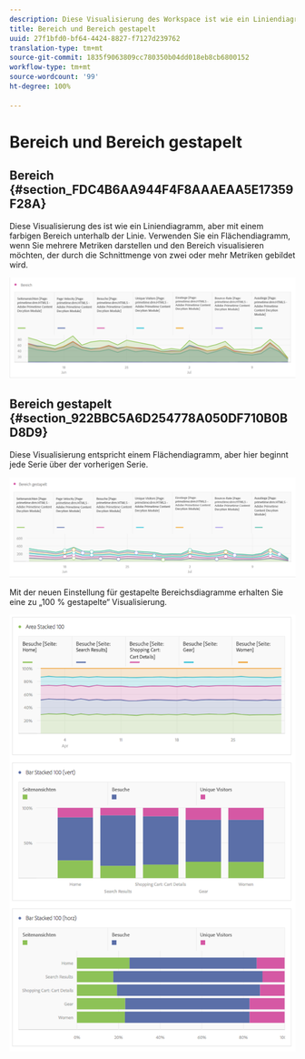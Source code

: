 ```yaml
---
description: Diese Visualisierung des Workspace ist wie ein Liniendiagramm, aber mit einem farbigen Bereich unterhalb der Linie.
title: Bereich und Bereich gestapelt
uuid: 27f1bfd0-bf64-4424-8827-f7127d239762
translation-type: tm+mt
source-git-commit: 1835f9063809cc780350b04dd018eb8cb6800152
workflow-type: tm+mt
source-wordcount: '99'
ht-degree: 100%

---
```



# Bereich und Bereich gestapelt

## Bereich {#section_FDC4B6AA944F4F8AAAEAA5E17359F28A}

Diese Visualisierung des ist wie ein Liniendiagramm, aber mit einem farbigen Bereich unterhalb der Linie. Verwenden Sie ein Flächendiagramm, wenn Sie mehrere Metriken darstellen und den Bereich visualisieren möchten, der durch die Schnittmenge von zwei oder mehr Metriken gebildet wird.

![](assets/area.png)

## Bereich gestapelt {#section_922BBC5A6D254778A050DF710B0BD8D9}

Diese Visualisierung entspricht einem Flächendiagramm, aber hier beginnt jede Serie über der vorherigen Serie.

![](assets/area-stacked.png)

Mit der neuen Einstellung für gestapelte Bereichsdiagramme erhalten Sie eine zu „100 % gestapelte“ Visualisierung.

![](assets/areastacked100.png)

